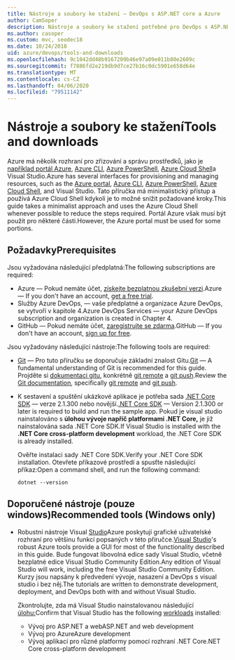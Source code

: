 ```yaml
---
title: Nástroje a soubory ke stažení – DevOps s ASP.NET core a Azure
author: CamSoper
description: Nástroje a soubory ke stažení potřebné pro DevOps s ASP.NET Core a Azure.
ms.author: casoper
ms.custom: mvc, seodec18
ms.date: 10/24/2018
uid: azure/devops/tools-and-downloads
ms.openlocfilehash: 9c1042dd48b9167209b46e97a09e011b80e2609c
ms.sourcegitcommit: f7886fd2e219db9d7ce27b16c0dc5901e658d64e
ms.translationtype: MT
ms.contentlocale: cs-CZ
ms.lasthandoff: 04/06/2020
ms.locfileid: "79511142"
---
```

# <a name="tools-and-downloads"></a><span data-ttu-id="346c2-103">Nástroje a soubory ke stažení</span><span class="sxs-lookup"><span data-stu-id="346c2-103">Tools and downloads</span></span>

<span data-ttu-id="346c2-104">Azure má několik rozhraní pro zřizování a správu prostředků, jako je [například portál Azure](https://portal.azure.com), [Azure CLI](/cli/azure/), [Azure PowerShell](/powershell/azure/overview), [Azure Cloud Shell](https://shell.azure.com/bash)a Visual Studio.</span><span class="sxs-lookup"><span data-stu-id="346c2-104">Azure has several interfaces for provisioning and managing resources, such as the [Azure portal](https://portal.azure.com), [Azure CLI](/cli/azure/), [Azure PowerShell](/powershell/azure/overview), [Azure Cloud Shell](https://shell.azure.com/bash), and Visual Studio.</span></span> <span data-ttu-id="346c2-105">Tato příručka má minimalistický přístup a používá Azure Cloud Shell kdykoli je to možné snížit požadované kroky.</span><span class="sxs-lookup"><span data-stu-id="346c2-105">This guide takes a minimalist approach and uses the Azure Cloud Shell whenever possible to reduce the steps required.</span></span> <span data-ttu-id="346c2-106">Portál Azure však musí být použit pro některé části.</span><span class="sxs-lookup"><span data-stu-id="346c2-106">However, the Azure portal must be used for some portions.</span></span>

## <a name="prerequisites"></a><span data-ttu-id="346c2-107">Požadavky</span><span class="sxs-lookup"><span data-stu-id="346c2-107">Prerequisites</span></span>

<span data-ttu-id="346c2-108">Jsou vyžadována následující předplatná:</span><span class="sxs-lookup"><span data-stu-id="346c2-108">The following subscriptions are required:</span></span>

* <span data-ttu-id="346c2-109">Azure &mdash; Pokud nemáte účet, [získejte bezplatnou zkušební verzi](https://azure.microsoft.com/free/).</span><span class="sxs-lookup"><span data-stu-id="346c2-109">Azure &mdash; If you don't have an account, [get a free trial](https://azure.microsoft.com/free/).</span></span>
* <span data-ttu-id="346c2-110">Služby Azure DevOps, &mdash; vaše předplatné a organizace Azure DevOps, se vytvoří v kapitole 4.</span><span class="sxs-lookup"><span data-stu-id="346c2-110">Azure DevOps Services &mdash; your Azure DevOps subscription and organization is created in Chapter 4.</span></span>
* <span data-ttu-id="346c2-111">GitHub &mdash; Pokud nemáte účet, [zaregistrujte se zdarma](https://github.com/join).</span><span class="sxs-lookup"><span data-stu-id="346c2-111">GitHub &mdash; If you don't have an account, [sign up for free](https://github.com/join).</span></span>

<span data-ttu-id="346c2-112">Jsou vyžadovány následující nástroje:</span><span class="sxs-lookup"><span data-stu-id="346c2-112">The following tools are required:</span></span>

* <span data-ttu-id="346c2-113">[Git](https://git-scm.com/downloads) &mdash; Pro tuto příručku se doporučuje základní znalost Gitu.</span><span class="sxs-lookup"><span data-stu-id="346c2-113">[Git](https://git-scm.com/downloads) &mdash; A fundamental understanding of Git is recommended for this guide.</span></span> <span data-ttu-id="346c2-114">Projděte si [dokumentaci gitu](https://git-scm.com/doc), konkrétně [git remote](https://git-scm.com/docs/git-remote) a [git push](https://git-scm.com/docs/git-push).</span><span class="sxs-lookup"><span data-stu-id="346c2-114">Review the [Git documentation](https://git-scm.com/doc), specifically [git remote](https://git-scm.com/docs/git-remote) and [git push](https://git-scm.com/docs/git-push).</span></span>
* <span data-ttu-id="346c2-115">K sestavení a spuštění ukázkové aplikace je potřeba sada [.NET Core SDK](https://dotnet.microsoft.com/download/) &mdash; verze 2.1.300 nebo novější.</span><span class="sxs-lookup"><span data-stu-id="346c2-115">[.NET Core SDK](https://dotnet.microsoft.com/download/) &mdash; Version 2.1.300 or later is required to build and run the sample app.</span></span> <span data-ttu-id="346c2-116">Pokud je visual studio nainstalováno s **úlohou vývoje napříč platformami .NET Core,** je již nainstalována sada .NET Core SDK.</span><span class="sxs-lookup"><span data-stu-id="346c2-116">If Visual Studio is installed with the **.NET Core cross-platform development** workload, the .NET Core SDK is already installed.</span></span>

    <span data-ttu-id="346c2-117">Ověřte instalaci sady .NET Core SDK.</span><span class="sxs-lookup"><span data-stu-id="346c2-117">Verify your .NET Core SDK installation.</span></span> <span data-ttu-id="346c2-118">Otevřete příkazové prostředí a spusťte následující příkaz:</span><span class="sxs-lookup"><span data-stu-id="346c2-118">Open a command shell, and run the following command:</span></span>

    ```dotnetcli
    dotnet --version
    ```

## <a name="recommended-tools-windows-only"></a><span data-ttu-id="346c2-119">Doporučené nástroje (pouze windows)</span><span class="sxs-lookup"><span data-stu-id="346c2-119">Recommended tools (Windows only)</span></span>

* <span data-ttu-id="346c2-120">Robustní nástroje Visual [Studio](https://visualstudio.microsoft.com)Azure poskytují grafické uživatelské rozhraní pro většinu funkcí popsaných v této příručce.</span><span class="sxs-lookup"><span data-stu-id="346c2-120">[Visual Studio](https://visualstudio.microsoft.com)'s robust Azure tools provide a GUI for most of the functionality described in this guide.</span></span> <span data-ttu-id="346c2-121">Bude fungovat libovolná edice sady Visual Studio, včetně bezplatné edice Visual Studio Community Edition.</span><span class="sxs-lookup"><span data-stu-id="346c2-121">Any edition of Visual Studio will work, including the free Visual Studio Community Edition.</span></span> <span data-ttu-id="346c2-122">Kurzy jsou napsány k předvedení vývoje, nasazení a DevOps s visual studio i bez něj.</span><span class="sxs-lookup"><span data-stu-id="346c2-122">The tutorials are written to demonstrate development, deployment, and DevOps both with and without Visual Studio.</span></span>

  <span data-ttu-id="346c2-123">Zkontrolujte, zda má Visual Studio nainstalovanou následující [úlohu:](/visualstudio/install/modify-visual-studio)</span><span class="sxs-lookup"><span data-stu-id="346c2-123">Confirm that Visual Studio has the following [workloads](/visualstudio/install/modify-visual-studio) installed:</span></span>

  * <span data-ttu-id="346c2-124">Vývoj pro ASP.NET a web</span><span class="sxs-lookup"><span data-stu-id="346c2-124">ASP.NET and web development</span></span>
  * <span data-ttu-id="346c2-125">Vývoj pro Azure</span><span class="sxs-lookup"><span data-stu-id="346c2-125">Azure development</span></span>
  * <span data-ttu-id="346c2-126">Vývoj aplikací pro různé platformy pomocí rozhraní .NET Core</span><span class="sxs-lookup"><span data-stu-id="346c2-126">.NET Core cross-platform development</span></span>
